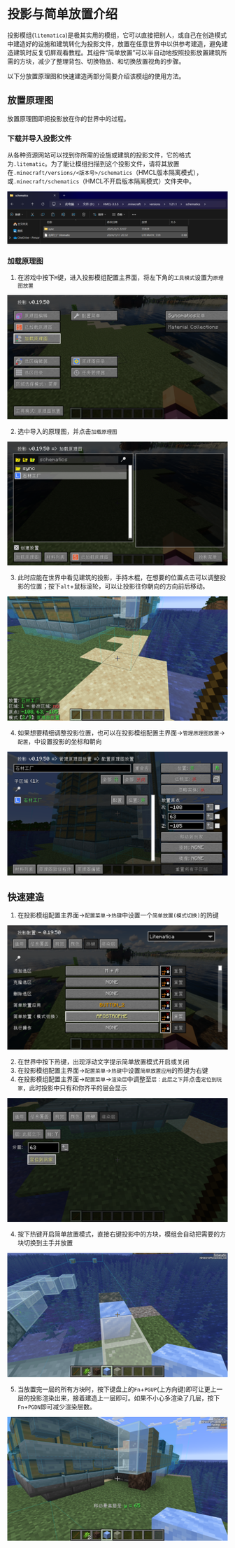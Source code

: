 # 投影与简单放置介绍

投影模组(`litematica`)是极其实用的模组，它可以直接把别人，或自己在创造模式中建造好的设施和建筑转化为投影文件，放置在任意世界中以供参考建造，避免建造建筑时反复切屏观看教程。其组件“简单放置”可以半自动地按照投影放置建筑所需的方块，减少了整理背包、切换物品、和切换放置视角的步骤。

以下分放置原理图和快速建造两部分简要介绍该模组的使用方法。

## 放置原理图

放置原理图即把投影放在你的世界中的过程。

### 下载并导入投影文件

从各种资源网站可以找到你所需的设施或建筑的投影文件，它的格式为`.litematic`。为了能让模组扫描到这个投影文件，请将其放置在`.minecraft/versions/<版本号>/schematics`（HMCL版本隔离模式），或`.minecraft/schematics`（HMCL不开启版本隔离模式）文件夹中。

<img src = "/pics/touying0.png">

### 加载原理图

1. 在游戏中按下`M`键，进入投影模组配置主界面，将左下角的`工具模式`设置为`原理图放置`

<img src = "/pics/touying1.png">

2. 选中导入的原理图，并点击`加载原理图`

<img src = "/pics/touying2.png">

3. 此时应能在世界中看见建筑的投影，手持木棍，在想要的位置点击可以调整投影的位置；按下`alt`+鼠标滚轮，可以让投影往你朝向的方向前后移动。

<img src = "/pics/touying3.png">

4. 如果想要精细调整投影位置，也可以在投影模组配置主界面->`管理原理图放置`->`配置`，中设置投影的坐标和朝向

<img src = "/pics/touying4.png">

## 快速建造

1. 在投影模组配置主界面->`配置菜单`->`热键`中设置一个`简单放置(模式切换)`的热键

<img src = "/pics/touying5.png">

2. 在世界中按下热键，出现浮动文字提示简单放置模式开启或关闭
3. 在投影模组配置主界面->`配置菜单`->`热键`中设置`简单放置应用`的热键为右键
4. 在投影模组配置主界面->`配置菜单`->`渲染层`中调整至`层：此层之下`并点击`定位到玩家`，此时投影中只有和你齐平的层会显示

<img src = "/pics/touying6.png">

4. 按下热键开启简单放置模式，直接右键投影中的方块，模组会自动把需要的方块切换到主手并放置

<img src = "/pics/touying7.png">

5. 当放置完一层的所有方块时，按下键盘上的`Fn`+`PGUP`(上方向键)即可让更上一层的投影渲染出来，接着建造上一层即可。如果不小心多渲染了几层，按下`Fn`+`PGDN`即可减少渲染层数。

<img src = "/pics/touying8.png">

